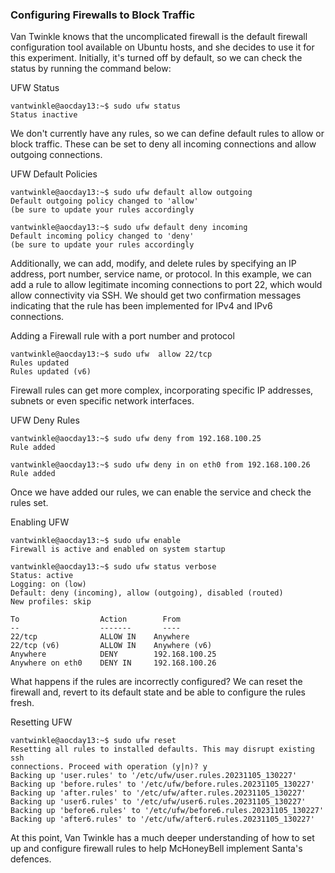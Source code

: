 ### Configuring Firewalls to Block Traffic

Van Twinkle knows that the uncomplicated firewall is the default firewall configuration tool available on Ubuntu hosts, and she decides to use it for this experiment. Initially, it's turned off by default, so we can check the status by running the command below:

UFW Status

```shell-session
vantwinkle@aocday13:~$ sudo ufw status
Status inactive
```

We don't currently have any rules, so we can define default rules to allow or block traffic. These can be set to deny all incoming connections and allow outgoing connections.

UFW Default Policies

```shell-session
vantwinkle@aocday13:~$ sudo ufw default allow outgoing
Default outgoing policy changed to 'allow'
(be sure to update your rules accordingly

vantwinkle@aocday13:~$ sudo ufw default deny incoming
Default incoming policy changed to 'deny'
(be sure to update your rules accordingly
```

Additionally, we can add, modify, and delete rules by specifying an IP address, port number, service name, or protocol. In this example, we can add a rule to allow legitimate incoming connections to port 22, which would allow connectivity via SSH. We should get two confirmation messages indicating that the rule has been implemented for IPv4 and IPv6 connections.

Adding a Firewall rule with a port number and protocol

```shell-session
vantwinkle@aocday13:~$ sudo ufw  allow 22/tcp
Rules updated
Rules updated (v6)
```

Firewall rules can get more complex, incorporating specific IP addresses, subnets or even specific network interfaces.

UFW Deny Rules

```shell-session
vantwinkle@aocday13:~$ sudo ufw deny from 192.168.100.25
Rule added

vantwinkle@aocday13:~$ sudo ufw deny in on eth0 from 192.168.100.26
Rule added
```

Once we have added our rules, we can enable the service and check the rules set.

Enabling UFW

```shell-session
vantwinkle@aocday13:~$ sudo ufw enable
Firewall is active and enabled on system startup

vantwinkle@aocday13:~$ sudo ufw status verbose
Status: active
Logging: on (low)
Default: deny (incoming), allow (outgoing), disabled (routed)
New profiles: skip
           
To                  Action        From
--                  -------       ----
22/tcp              ALLOW IN    Anywhere
22/tcp (v6)         ALLOW IN    Anywhere (v6)
Anywhere            DENY        192.168.100.25
Anywhere on eth0    DENY IN     192.168.100.26
```

What happens if the rules are incorrectly configured? We can reset the firewall and, revert to its default state and be able to configure the rules fresh.

Resetting UFW

```shell-session
vantwinkle@aocday13:~$ sudo ufw reset
Resetting all rules to installed defaults. This may disrupt existing ssh
connections. Proceed with operation (y|n)? y
Backing up 'user.rules' to '/etc/ufw/user.rules.20231105_130227'
Backing up 'before.rules' to '/etc/ufw/before.rules.20231105_130227'
Backing up 'after.rules' to '/etc/ufw/after.rules.20231105_130227'
Backing up 'user6.rules' to '/etc/ufw/user6.rules.20231105_130227'
Backing up 'before6.rules' to '/etc/ufw/before6.rules.20231105_130227'
Backing up 'after6.rules' to '/etc/ufw/after6.rules.20231105_130227'
```

At this point, Van Twinkle has a much deeper understanding of how to set up and configure firewall rules to help McHoneyBell implement Santa's defences.